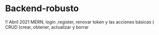 # Backend-robusto
:bangbang: Abril 2021 
MERN, login ,register, renovar token y las acciones básicas ( CRUD )crear, obtener, actualizar y borrar
